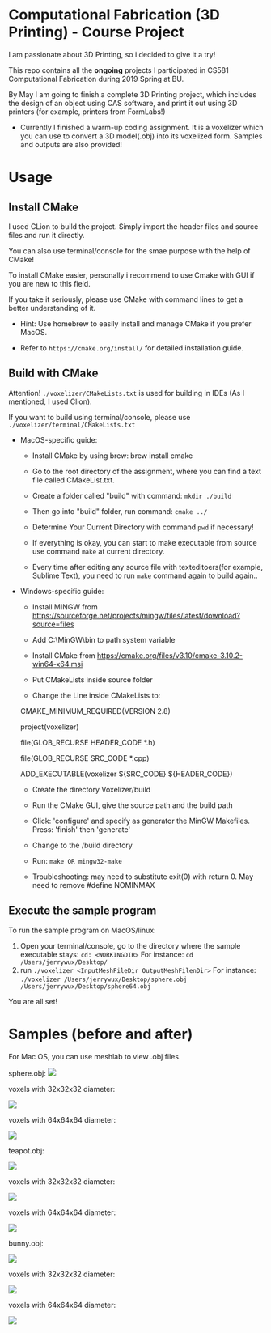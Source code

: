 # Computational Fabrication (3D Printing) - Course Project	

I am passionate about 3D Printing, so i decided to give it a try!

This repo contains all the <b>ongoing</b> projects I participated in CS581 Computational Fabrication during 2019 Spring at BU.

By May I am going to finish a complete 3D Printing project, which includes the design of an object using CAS software, and print it out using 3D printers (for example, printers from FormLabs!)

* Currently I finished a warm-up coding assignment. It is a voxelizer which you can use to convert a 3D model(.obj) into its voxelized form. Samples and outputs are also provided!



# Usage

## Install CMake
I used CLion to build the project. Simply import the header files and source files and run it directly.

You can also use terminal/console for the smae purpose with the help of CMake!

To install CMake easier, personally i recommend to use Cmake with GUI if you are new to this field.

If you take it seriously, please use CMake with command lines to get a better understanding of it.

* Hint: Use homebrew to easily install and manage CMake if you prefer MacOS.

* Refer to `https://cmake.org/install/` for detailed installation guide.

## Build with CMake

Attention! `./voxelizer/CMakeLists.txt` is used for building in IDEs (As I mentioned, I used Clion). 

If you want to build using terminal/console, please use `./voxelizer/terminal/CMakeLists.txt`

* MacOS-specific guide:
  * Install CMake by using brew: brew install cmake
  
  * Go to the root directory of the assignment, where you can find a text file called CMakeList.txt.
  
  * Create a folder called "build" with command: `mkdir ./build`
  
  * Then go into "build" folder, run command:  `cmake ../`
  
  * Determine Your Current Directory with command `pwd` if necessary!
  
  * If everything is okay, you can start to make executable from source use command `make` at current directory.

  * Every time after editing any source file with texteditoers(for example, Sublime Text), you need to run `make` command again to build again.. 

* Windows-specific guide:

  * Install MINGW from https://sourceforge.net/projects/mingw/files/latest/download?source=files
  
  * Add  C:\MinGW\bin to path system variable
  
  * Install CMake from https://cmake.org/files/v3.10/cmake-3.10.2-win64-x64.msi
  
  * Put CMakeLists inside source folder
  
  * Change the Line inside CMakeLists to:
  
  CMAKE_MINIMUM_REQUIRED(VERSION 2.8)
  
  project(voxelizer)
  
  file(GLOB_RECURSE HEADER_CODE *.h)
  
  file(GLOB_RECURSE SRC_CODE *.cpp)
  
  ADD_EXECUTABLE(voxelizer ${SRC_CODE} ${HEADER_CODE})
  
  * Create the directory Voxelizer/build
  
  * Run the CMake GUI, give the source path and the build path
  
  * Click: 'configure' and specify as generator the MinGW Makefiles. Press: 'finish' then 'generate'
  
  * Change to the /build directory
  
  * Run: `make OR mingw32-make`
  
  * Troubleshooting: may need to substitute exit(0) with return 0. May need to remove #define NOMINMAX 

## Execute the sample program
To run the sample program on MacOS/linux:

1. Open your terminal/console, go to the directory where the sample executable stays:
  `cd: <WORKINGDIR>`
For instance: `cd /Users/jerrywux/Desktop/`
2. run `./voxelizer <InputMeshFileDir OutputMeshFilenDir>`
For instance: `./voxelizer /Users/jerrywux/Desktop/sphere.obj /Users/jerrywux/Desktop/sphere64.obj`

You are all set!

# Samples (before and after)
For Mac OS, you can use meshlab to view .obj files.

sphere.obj:
<img src="https://github.com/JerryWu96/3D_Printing/blob/master/Voxelizer/sample%20pics/sphere%20original.png"></img>

voxels with 32x32x32 diameter:

<img src="https://github.com/JerryWu96/3D_Printing/blob/master/Voxelizer/sample%20pics/SPHERE%2032x32x32.png"></img>

voxels with 64x64x64 diameter:

<img src="https://github.com/JerryWu96/3D_Printing/blob/master/Voxelizer/sample%20pics/SPHERE%2064x64x64.png"></img>

teapot.obj:

<img src="https://github.com/JerryWu96/3D_Printing/blob/master/Voxelizer/sample%20pics/teapot%20original.png"></img>

voxels with 32x32x32 diameter:

<img src="https://github.com/JerryWu96/3D_Printing/blob/master/Voxelizer/sample%20pics/TEAPOT%2032x32x32.png"></img>

voxels with 64x64x64 diameter:

<img src="https://github.com/JerryWu96/3D_Printing/blob/master/Voxelizer/sample%20pics/TEAPOT%2064x64x64.png"></img>

bunny.obj:

<img src="https://github.com/JerryWu96/3D_Printing/blob/master/Voxelizer/sample%20pics/bunny%20original.png"></img>

voxels with 32x32x32 diameter:

<img src="https://github.com/JerryWu96/3D_Printing/blob/master/Voxelizer/sample%20pics/BUNNY%2032x32x32.png"></img>

voxels with 64x64x64 diameter:

<img src="https://github.com/JerryWu96/3D_Printing/blob/master/Voxelizer/sample%20pics/BUNNY%2064x64x64.png"></img>


